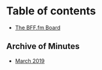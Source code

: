# Table of contents

* [The BFF.fm Board](README.md)

## Archive of Minutes

* [March 2019](archive-of-minutes/march-2019.md)

